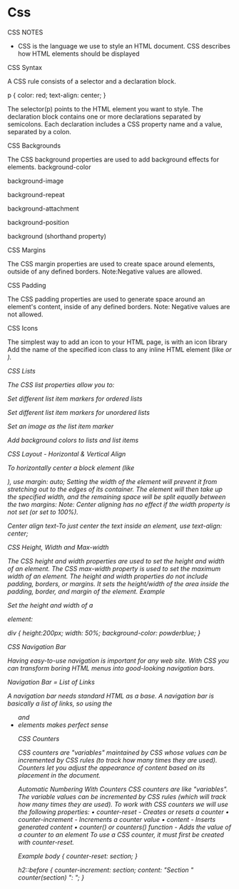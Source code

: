 # Css

CSS NOTES

- CSS is the language we use to style an HTML document.
CSS describes how HTML elements should be displayed

CSS Syntax

A CSS rule consists of a selector and a declaration block.

p {
color: red;
text-align: center;
}

The selector(p) points to the HTML element you want to style.
The declaration block contains one or more declarations separated by semicolons.
Each declaration includes a CSS property name and a value, separated by a colon.

CSS Backgrounds

The CSS background properties are used to add background effects for elements.
background-color

background-image

background-repeat

background-attachment

background-position

background (shorthand property)

CSS Margins

The CSS margin properties are used to create space around elements, outside of any defined borders.
Note:Negative values are allowed.

CSS Padding

The CSS padding properties are used to generate space around an element's content, inside of any defined borders.
Note: Negative values are not allowed.

CSS Icons

The simplest way to add an icon to your HTML page, is with an icon library
Add the name of the specified icon class to any inline HTML element (like <i> or <span>).

CSS Lists

The CSS list properties allow you to:

Set different list item markers for ordered lists

Set different list item markers for unordered lists

Set an image as the list item marker

Add background colors to lists and list items

CSS Layout - Horizontal & Vertical Align

To horizontally center a block element (like <div>), use margin: auto;
Setting the width of the element will prevent it from stretching out to the edges of its container.
The element will then take up the specified width, and the remaining space will be split equally between the two margins:
Note: Center aligning has no effect if the width property is not set (or set to 100%).

Center align text-To just center the text inside an element, use text-align: center;

CSS Height, Width and Max-width

The CSS height and width properties are used to set the height and width of an element.
The CSS max-width property is used to set the maximum width of an element.
The height and width properties do not include padding, borders, or margins. It sets the height/width of the area inside the padding, border, and margin of the element.
Example

Set the height and width of a <div> element:

div {
height:200px;
width: 50%;
background-color: powderblue;
}

CSS Navigation Bar

Having easy-to-use navigation is important for any web site.
With CSS you can transform boring HTML menus into good-looking navigation bars.

Navigation Bar = List of Links

A navigation bar needs standard HTML as a base.
A navigation bar is basically a list of links, so using the <ul> and <li> elements makes perfect sense

CSS Counters

CSS counters are "variables" maintained by CSS whose values can be incremented by CSS rules (to track how many times they are used). Counters let you adjust the appearance of content based on its placement in the document.

Automatic Numbering With Counters
CSS counters are like "variables". The variable values can be incremented by CSS rules (which will track how many times they are used).
To work with CSS counters we will use the following properties:
•	counter-reset - Creates or resets a counter
•	counter-increment - Increments a counter value
•	content - Inserts generated content
•	counter() or counters() function - Adds the value of a counter to an element
To use a CSS counter, it must first be created with counter-reset.

Example
body {
counter-reset: section;
}

h2::before {
counter-increment: section;
content: "Section " counter(section) ": ";
}
